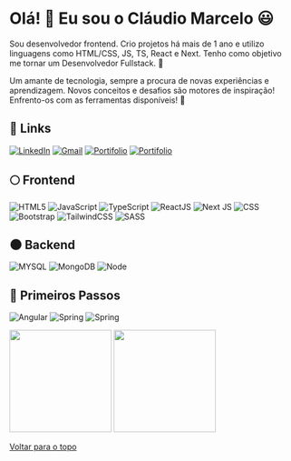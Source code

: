 <a id="Inicio"></a>
# Olá! 👋 Eu sou o Cláudio Marcelo 😃 

Sou desenvolvedor frontend. Crio projetos há mais de 1 ano e utilizo linguagens como HTML/CSS, JS, TS, React e Next. Tenho como objetivo me tornar um Desenvolvedor Fullstack. :muscle:


Um amante de tecnologia, sempre a procura de novas experiências e aprendizagem. Novos conceitos e desafios são motores de inspiração! Enfrento-os com as ferramentas disponíveis! 🚀




## :link: Links

[![LinkedIn](https://img.shields.io/badge/LinkedIn-0077B5?style=for-the-badge&logo=linkedin&logoColor=white)](https://www.linkedin.com/in/claudio-marcelo-687045205/)
[![Gmail](https://img.shields.io/badge/Gmail-D14836?style=for-the-badge&logo=gmail&logoColor=white)](mailto:claudiocld95@gmail.com)
[![Portifolio](https://img.shields.io/badge/Portifolio-20232A?style=for-the-badge&Color=61DAFB)](https://port2-claudiomss.vercel.app/)
[![Portifolio](https://img.shields.io/badge/Whatsapp-5?style=for-the-badge&Color=61DAF)](https://port2-claudiomss.vercel.app/)



## :full_moon: Frontend 

![HTML5](https://img.shields.io/badge/HTML5-E34F26?style=for-the-badge&logo=html5&logoColor=white)
![JavaScript](https://img.shields.io/badge/JavaScript-F7DF1E?style=for-the-badge&logo=javascript&logoColor=black)
![TypeScript](https://img.shields.io/badge/typescript-%23007ACC.svg?style=for-the-badge&logo=typescript&logoColor=white)
![ReactJS](https://img.shields.io/badge/React-20232A?style=for-the-badge&logo=react&logoColor=61DAFB)
![Next JS](https://img.shields.io/badge/Next-black?style=for-the-badge&logo=next.js&logoColor=white)
![CSS](https://img.shields.io/badge/CSS3-1572B6?style=for-the-badge&logo=css3&logoColor=white)
![Bootstrap](https://img.shields.io/badge/bootstrap-%238511FA.svg?style=for-the-badge&logo=bootstrap&logoColor=white)
![TailwindCSS](https://img.shields.io/badge/tailwindcss-%2338B2AC.svg?style=for-the-badge&logo=tailwind-css&logoColor=white)
![SASS](https://img.shields.io/badge/SASS-hotpink.svg?style=for-the-badge&logo=SASS&logoColor=white)

## :new_moon: Backend

![MYSQL](https://img.shields.io/badge/MySQL-00000F?style=for-the-badge&logo=mysql&logoColor=white)
![MongoDB](https://img.shields.io/badge/MongoDB-%234ea94b.svg?style=for-the-badge&logo=mongodb&logoColor=white)
![Node](https://img.shields.io/badge/Node.js-43853D?style=for-the-badge&logo=node.js&logoColor=white)

## :baby: Primeiros Passos


![Angular](https://img.shields.io/badge/Angular-DD0031?style=for-the-badge&logo=angular&logoColor=white)
![Spring](https://img.shields.io/badge/Java-ED8B00?style=for-the-badge&logo=openjdk&logoColor=white)
![Spring](https://img.shields.io/badge/Spring-6DB33F?style=for-the-badge&logo=spring&logoColor=white)


<div>
  <img height="180em" src="https://github-readme-stats-guicamara.vercel.app/api/top-langs/?username=claudiomss&layout=compact&theme=tokyonight"/>
  <img height="180em" src="https://github-readme-stats-guicamara.vercel.app/api?username=claudiomss&show_icons=true&theme=tokyonight"/>
</div>


[Voltar para o topo](#Inicio)
